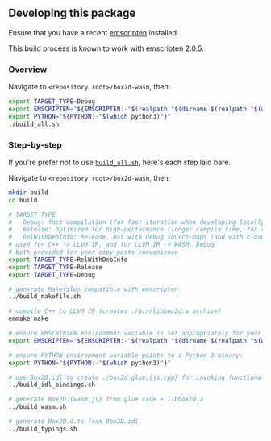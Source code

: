 ## Developing this package

Ensure that you have a recent [emscripten](https://emscripten.org/) installed.

This build process is known to work with emscripten 2.0.5.

### Overview

Navigate to `<repository root>/box2d-wasm`, then:

```bash
export TARGET_TYPE=Debug
export EMSCRIPTEN="${EMSCRIPTEN:-"$(realpath "$(dirname $(realpath "$(which emcc)"))/../libexec")"}"
export PYTHON="${PYTHON:-"$(which python3)"}"
./build_all.sh
```

### Step-by-step

If you're prefer not to use [`build_all.sh`](build_all.sh), here's each step laid bare.

Navigate to `<repository root>/box2d-wasm`, then:

```bash
mkdir build
cd build

# TARGET_TYPE
#   Debug: fast compilation (for fast iteration when developing locally)
#   Release: optimized for high-performance (longer compile time, for release builds)
#   RelWithDebInfo: Release, but with debug source-maps (and with closure optimizations disabled)
# used for C++ -> LLVM IR, and for LLVM IR -> WASM. Debug
# both provided for your copy-paste convenience
export TARGET_TYPE=RelWithDebInfo
export TARGET_TYPE=Release
export TARGET_TYPE=Debug

# generate Makefiles compatible with emscripten
../build_makefile.sh

# compile C++ to LLVM IR (creates ./bin/libbox2d.a archive)
emmake make

# ensure EMSCRIPTEN environment variable is set appropriately for your computer
export EMSCRIPTEN="${EMSCRIPTEN:-"$(realpath "$(dirname $(realpath "$(which emcc)"))/../libexec")"}"

# ensure PYTHON environment variable points to a Python 3 binary:
export PYTHON="${PYTHON:-"$(which python3)"}"

# use Box2D.idl to create ./box2d_glue.{js,cpp} for invoking functionality from libbox2d
../build_idl_bindings.sh

# generate Box2D.{wasm,js} from glue code + libbox2d.a
../build_wasm.sh

# generate Box2D.d.ts from Box2D.idl
../build_typings.sh
```